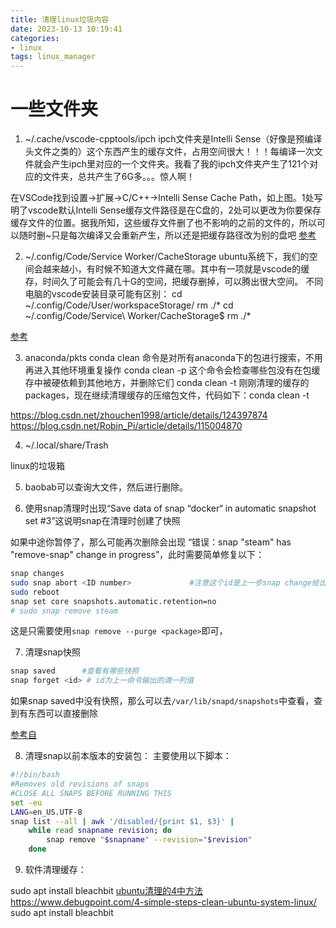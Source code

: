 ```yaml
---
title: 清理linux垃圾内容
date: 2023-10-13 10:19:41
categories:
- linux
tags: linux_manager
---
```


# 一些文件夹
1. ~/.cache/vscode-cpptools/ipch
ipch文件夹是Intelli Sense（好像是预编译头文件之类的）这个东西产生的缓存文件，占用空间很大！！！每编译一次文件就会产生ipch里对应的一个文件夹。我看了我的ipch文件夹产生了121个对应的文件夹，总共产生了6G多。。。惊人啊！

在VSCode找到设置→扩展→C/C++→Intelli Sense Cache Path，如上图。1处写明了vscode默认Intelli Sense缓存文件路径是在C盘的，2处可以更改为你要保存缓存文件的位置。据我所知，这些缓存文件删了也不影响的之前的文件的，所以可以随时删~只是每次编译又会重新产生，所以还是把缓存路径改为别的盘吧
[参考](https://blog.csdn.net/qq_41688558/article/details/99085069)

2. ~/.config/Code/Service Worker/CacheStorage
ubuntu系统下，我们的空间会越来越小，有时候不知道大文件藏在哪。其中有一项就是vscode的缓存，时间久了可能会有几十G的空间，把缓存删掉，可以腾出很大空间。
不同电脑的vscode安装目录可能有区别：
cd ~/.config/Code/User/workspaceStorage/
rm ./*
cd ~/.config/Code/Service\ Worker/CacheStorage$
rm ./*

[参考](https://blog.csdn.net/u011754972/article/details/120764945)

3. anaconda/pkts
conda clean 命令是对所有anaconda下的包进行搜索，不用再进入其他环境重复操作
conda clean -p 这个命令会检查哪些包没有在包缓存中被硬依赖到其他地方，并删除它们
conda clean -t
刚刚清理的缓存的packages，现在继续清理缓存的压缩包文件，代码如下：conda clean -t

https://blog.csdn.net/zhouchen1998/article/details/124397874
https://blog.csdn.net/Robin_Pi/article/details/115004870

4. ~/.local/share/Trash

linux的垃圾箱

5. baobab可以查询大文件，然后进行删除。

6. 使用snap清理时出现“Save data of snap “docker“ in automatic snapshot set #3”这说明snap在清理时创建了快照   

如果中途你暂停了，那么可能再次删除会出现 “错误：snap "steam" has "remove-snap" change in progress”，此时需要简单修复以下： 
```bash
snap changes
sudo snap abort <ID number>				#注意这个id是上一步snap change给出的结果
sudo reboot
snap set core snapshots.automatic.retention=no 
# sudo snap remove steam
```

这是只需要使用`snap remove --purge <package>`即可，

7. 清理snap快照

```bash
snap saved		#查看有哪些快照
snap forget <id> # id为上一命令输出的滴一列值

```
如果snap saved中没有快照，那么可以去`/var/lib/snapd/snapshots`中查看，查到有东西可以直接删除

[参考自](https://askubuntu.com/questions/1283423/is-it-safe-to-delete-var-lib-snapd-snapshots)

8. 清理snap以前本版本的安装包：
主要使用以下脚本：
```bash
#!/bin/bash  
#Removes old revisions of snaps  
#CLOSE ALL SNAPS BEFORE RUNNING THIS  
set -eu  
LANG=en_US.UTF-8 
snap list --all | awk '/disabled/{print $1, $3}' |
	while read snapname revision; do
		snap remove "$snapname" --revision="$revision"
	done
```

9. 软件清理缓存：

sudo apt install bleachbit
[ubuntu清理的4中方法](https://www.debugpoint.com/4-simple-steps-clean-ubuntu-system-linux/)
https://www.debugpoint.com/4-simple-steps-clean-ubuntu-system-linux/
sudo apt install bleachbit
